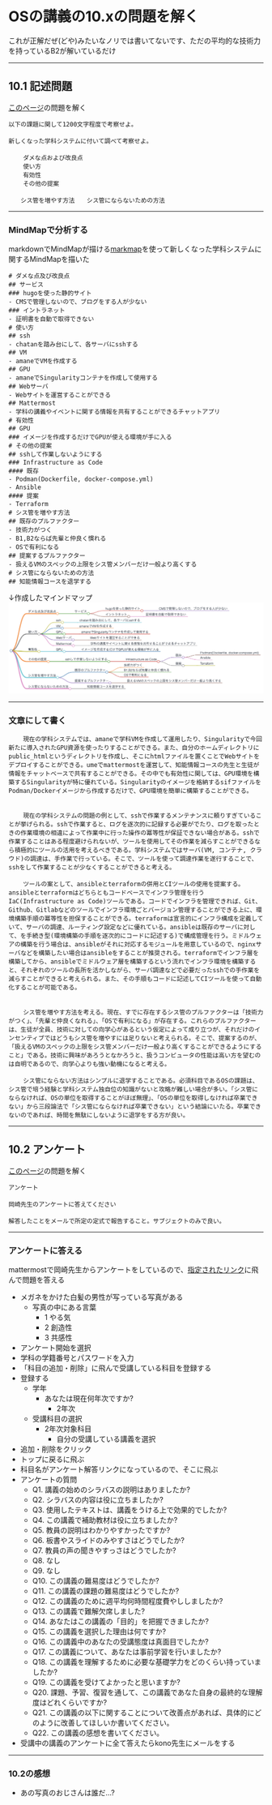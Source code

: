 # OSの講義の10.xの問題を解く

これが正解だぜ(どや)みたいなノリでは書いてないです、ただの平均的な技術力を持っているB2が解いているだけ

---

## 10.1 記述問題

[このページ](https://ie.u-ryukyu.ac.jp/~kono/lecture/os/ex/problem/229.html)の問題を解く

```
以下の課題に関して1200文字程度で考察せよ。

新しくなった学科システムに付いて調べて考察せよ。

    ダメな点および改良点
    使い方
    有効性
    その他の提案

　　シス管を増やす方法　　シス管にならないための方法
```

---

### MindMapで分析する

markdownでMindMapが描ける[markmap](https://markmap.js.org/repl)を使って新しくなった学科システムに関するMindMapを描いた

```
# ダメな点及び改良点
## サービス
### hugoを使った静的サイト
- CMSで管理しないので、ブログをする人が少ない
### イントラネット
- 証明書を自動で取得できない
# 使い方
## ssh
- chatanを踏み台にして、各サーバにsshする
## VM
- amaneでVMを作成する
## GPU
- amaneでSingularityコンテナを作成して使用する
## Webサーバ
- Webサイトを運営することができる
## Mattermost
- 学科の講義やイベントに関する情報を共有することができるチャットアプリ
# 有効性
## GPU
### イメージを作成するだけでGPUが使える環境が手に入る
# その他の提案
## sshして作業しないようにする
### Infrastructure as Code
#### 既存
- Podman(Dockerfile, docker-compose.yml)
- Ansible
#### 提案
- Terraform
# シス管を増やす方法
## 既存のプルファクター
- 技術力がつく
- B1,B2ならば先輩と仲良く慣れる
- OSで有利になる
## 提案するプルファクター
- 扱えるVMのスペックの上限をシス管メンバーだけ一般より高くする
# シス管にならないための方法
## 知能情報コースを退学する
```

↓作成したマインドマップ
![mindmap](https://raw.githubusercontent.com/e205723/uryukyu-lecture-OS/main/10.x/10.1/mindmap.png)

---

### 文章にして書く

```
    現在の学科システムでは、amaneで学科VMを作成して運用したり、Singularityで今回新たに導入されたGPU資源を使ったりすることができる。また、自分のホームディレクトリにpublic_htmlというディレクトリを作成し、そこにhtmlファイルを置くことでWebサイトをデプロイすることができる。umeでmattermostを運営して、知能情報コースの先生と生徒が情報をチャットベースで共有することができる。その中でも有効性に関しては、GPU環境を構築するSingularityが特に優れている。Singularityのイメージを格納するsifファイルをPodman/Dockerイメージから作成するだけで、GPU環境を簡単に構築することができる。


    現在の学科システムの問題の例として、sshで作業するメンテナンスに頼りすぎていることが挙げられる。sshで作業すると、ログを逐次的に記録する必要がでたり、ログを取ったときの作業環境の相違によって作業中に行った操作の冪等性が保証できない場合がある。sshで作業することはある程度避けられないが、ツールを使用してその作業を減らすことができるなら積極的にツールの活用を考えるべきである。学科システムではサーバ(VM, コンテナ, クラウド)の調達は、手作業で行っている。そこで、ツールを使って調達作業を遂行することで、sshをして作業することが少なくすることができると考える。

    ツールの案として、ansibleとterraformの併用とCIツールの使用を提案する。ansibleとterraformはどちらともコードベースでインフラ管理を行うIaC(Infrastructure as Code)ツールである。コードでインフラを管理できれば、Git、Github、Gitlabなどのツールでインフラ環境ごとバージョン管理することができる上に、環境構築手順の冪等性を担保することができる。terraformは宣言的にインフラ構成を定義していて、サーバの調達、ルーティング設定などに優れている。ansibleは既存のサーバに対して、を手続き型(環境構築の手順を逐次的にコードに記述する)で構成管理を行う。ミドルウェアの構築を行う場合は、ansibleがそれに対応するモジュールを用意しているので、nginxサーバなどを構築したい場合はansibleをすることが推奨される。terraformでインフラ層を構築してから、ansibleでミドルウェア層を構築するという流れでインフラ環境を構築すると、それぞれのツールの長所を活かしながら、サーバ調達などで必要だったsshでの手作業を減らすことができると考えられる。また、その手順もコードに記述してCIツールを使って自動化することが可能である。


    シス管を増やす方法を考える。現在、すでに存在するシス管のプルファクターは「技術力がつく」、「先輩と仲良くなれる」、「OSで有利になる」が存在する。これらのプルファクターは、生徒が全員、技術に対しての向学心があるという仮定によって成り立つが、それだけのインセンティブではどうもシス管を増やすには足りないと考えられる。そこで、提案するのが、「扱えるVMのスペックの上限をシス管メンバーだけ一般より高くすることができるようにすること」である。技術に興味があろうとなかろうと、扱うコンピュータの性能は高い方を望むのは自明であるので、向学心よりも強い動機になると考える。

    シス管にならない方法はシンプルに退学することである。必須科目であるOSの課題は、シス管で培う経験と学科システム独自位の知識がないと攻略が難しい場合が多い。「シス管にならなければ、OSの単位を取得することがほぼ無理」、「OSの単位を取得しなければ卒業できない」から三段論法で「シス管にならなければ卒業できない」という結論にいたる。卒業できないのであれば、時間を無駄にしないように退学をする方が良い。
```

---

## 10.2 アンケート

[このページ](https://ie.u-ryukyu.ac.jp/~kono/lecture/os/os10/lecture.html)の問題を解く

```
アンケート

岡崎先生のアンケートに答えてください

解答したことをメールで所定の定式で報告すること。サブジェクトのみで良い。
```

---

### アンケートに答える

mattermostで岡崎先生からアンケートをしているので、[指定されたリンク](http://r.st.ie.u-ryukyu.ac.jp/assessment/)に飛んで問題を答える

- メガネをかけた白髪の男性が写っている写真がある
  - 写真の中にある言葉
    - 1 やる気
    - 2 創造性
    - 3 共感性
- アンケート開始を選択
- 学科の学籍番号とパスワードを入力
- 「科目の追加・削除」に飛んで受講している科目を登録する
- 登録する
  - 学年
    - あなたは現在何年次ですか?
      - 2年次
  - 受講科目の選択
    - 2年次対象科目
      - 自分の受講している講義を選択
- 追加・削除をクリック
- トップに戻るに飛ぶ
- 科目名がアンケート解答リンクになっているので、そこに飛ぶ
- アンケートの質問
  - Q1. 講義の始めのシラバスの説明はありましたか?
  - Q2. シラバスの内容は役に立ちましたか?
  - Q3. 使用したテキストは、講義をうける上で効果的でしたか?
  - Q4. この講義で補助教材は役に立ちましたか?
  - Q5. 教員の説明はわかりやすかったですか?
  - Q6. 板書やスライドのみやすさはどうでしたか?
  - Q7. 教員の声の聞きやすっさはどうでしたか?
  - Q8. なし
  - Q9. なし
  - Q10. この講義の難易度はどうでしたか?
  - Q11. この講義の課題の難易度はどうでしたか?
  - Q12. この講義のために週平均何時間程度費やししましたか?
  - Q13. この講義で難解欠席しました?
  - Q14. あなたはこの講義の「目的」を把握できましたか?
  - Q15. この講義を選択した理由は何ですか?
  - Q16. この講義中のあなたの受講態度は真面目でしたか?
  - Q17. この講義について、あなたは事前学習を行いましたか?
  - Q18. この講義を理解するために必要な基礎学力をどのくらい持っていましたか?
  - Q19. この講義を受けてよかったと思いますか?
  - Q20. 課題、予習、復習を通して、この講義であなた自身の最終的な理解度はどれくらいですか?
  - Q21. この講義の以下に関することについて改善点があれば、具体的にどのように改善してほしいか書いてください。
  - Q22. この講義の感想を書いてください。
- 受講中の講義のアンケートに全て答えたらkono先生にメールをする

---

### 10.2の感想

- あの写真のおじさんは誰だ...?
